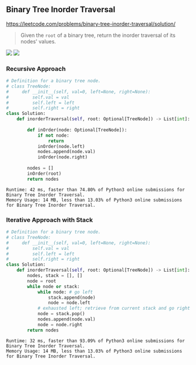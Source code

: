 ## Binary Tree Inorder Traversal
https://leetcode.com/problems/binary-tree-inorder-traversal/solution/
> Given the `root` of a binary tree, return the inorder traversal of its nodes' values.

<img src="https://leetcode.com/problems/binary-tree-preorder-traversal/Figures/145_transverse.png" />

<img src="https://miro.medium.com/max/640/0*gIonhJjvlBE-SBlv.gif" />

### Recursive Approach

```python
# Definition for a binary tree node.
# class TreeNode:
#     def __init__(self, val=0, left=None, right=None):
#         self.val = val
#         self.left = left
#         self.right = right
class Solution:
    def inorderTraversal(self, root: Optional[TreeNode]) -> List[int]:
        
        def inOrder(node: Optional[TreeNode]):
            if not node:
                return
            inOrder(node.left)
            nodes.append(node.val)
            inOrder(node.right)
            
        nodes = []
        inOrder(root)
        return nodes
```
```
Runtime: 42 ms, faster than 74.80% of Python3 online submissions for Binary Tree Inorder Traversal.
Memory Usage: 14 MB, less than 13.03% of Python3 online submissions for Binary Tree Inorder Traversal.
```
### Iterative Approach with Stack
```python
# Definition for a binary tree node.
# class TreeNode:
#     def __init__(self, val=0, left=None, right=None):
#         self.val = val
#         self.left = left
#         self.right = right
class Solution:
    def inorderTraversal(self, root: Optional[TreeNode]) -> List[int]:
        nodes, stack = [], []
        node = root
        while node or stack:
            while node: # go left
                stack.append(node)
                node = node.left
            # exhausted left; retrieve from current stack and go right
            node = stack.pop()
            nodes.append(node.val)
            node = node.right
        return nodes
```
```
Runtime: 32 ms, faster than 93.09% of Python3 online submissions for Binary Tree Inorder Traversal.
Memory Usage: 14 MB, less than 13.03% of Python3 online submissions for Binary Tree Inorder Traversal.
```
